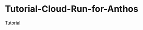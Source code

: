 # Tutorial-Cloud-Run-for-Anthos

[Tutorial](https://cloud.google.com/kuberun/docs/tutorials?hl=es-419)
